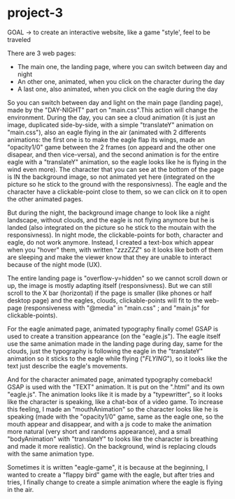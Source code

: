 # project-3

GOAL -> to create an interactive website, like a game "style', feel to be traveled

There are 3 web pages:
- The main one, the landing page, where you can switch between day and night
- An other one, animated, when you click on the character during the day
- A last one, also animated, when you click on the eagle during the day

So you can switch between day and light on the main page (landing page), made by the "DAY-NIGHT" part on "main.css".This  action will change the environment.
During the day, you can see a cloud animation (it is just an image, duplicated side-by-side, with a simple "translateY" animation on "main.css"), also an eagle flying in the air (animated with 2 differents animations: the first one is to make the eagle flap its wings, made an "opacity1/0" game between the 2 frames (on appeard and the other one disapear, and then vice-versa), and the second animation is for the entire eagle with a "translateY" animation, so the eagle looks like he is flying in the wind even more).
The character that you can see at the bottom of the page is IN the background image, so not animated yet here (integrated on the picture so he stick to the ground with the responsivness).
The eagle and the character have a clickable-point close to them, so we can click on it to open the other animated pages.

But during the night, the background image change to look like a night landscape, without clouds, and the eagle is not flying anymore but he is landed (also integrated on the picture so he stick to the moutain with the responsivness).
In night mode, the clickable-points for both, character and eagle, do not work anymore. Instead, I created a text-box which appear when you "hover" them, with written "*zzzZZZ*" so it looks like both of them are sleeping and make the viewer know that they are unable to interact because of the night mode (UX).

The entire landing page is "overflow-y=hidden" so we cannot scroll down or up, the image is mostly adapting itself (responsivness). But we can still scroll to the X bar (horizontal) if the page is smaller (like phones or half desktop page) and the eagles, clouds, clickable-points will fit to the web-page (responsiveness with "@media" in "main.css" ; and "main.js" for clickable-points).

For the eagle animated page, animated typography finally come! GSAP is used to create a transition appearance (on the "eagle.js"). The eagle itself use the same animation made in the landing page during day, same for the clouds, just the typography is following the eagle in the "translateY" animation so it sticks to the eagle while flying ("*FLYING*"), so it looks like the text just describe the eagle's movements.

And for the character animated page, animated typography comeback! GSAP is used with the "TEXT" animation. It is put on the ".html" and its own "eagle.js". The animation looks like it is made by a "typewritter", so it looks like the character is speaking, like a chat-box of a video game. To increase this feeling, I made an "mouthAnimation" so the character looks like he is speaking (made with the "opacity1/0" game, same as the eagle one, so the mouth appear and disappear, and with a js code to make the animation more natural (very short and randoms appearance), and a small "bodyAnimation" with "translateY" to looks like the character is breathing and made it more realistic). On the background, wind is replacing clouds with the same animation type.

Sometimes it is written "eagle-game", it is because at the beginning, I wanted to create a "flappy bird" game with the eagle, but after tries and tries, I finally change to create a simple animation where the eagle is flying in the air.